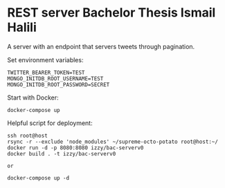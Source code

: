 # REST server Bachelor Thesis Ismail Halili
A server with an endpoint that servers tweets through pagination.

Set environment variables:
```
TWITTER_BEARER_TOKEN=TEST
MONGO_INITDB_ROOT_USERNAME=TEST
MONGO_INITDB_ROOT_PASSWORD=SECRET
```

Start with Docker:
```
docker-compose up
```

Helpful script for deployment:
```
ssh root@host  
rsync -r --exclude 'node_modules' ~/supreme-octo-potato root@host:~/  
docker run -d -p 8080:8080 izzy/bac-serverv0
docker build . -t izzy/bac-serverv0

or

docker-compose up -d
```
